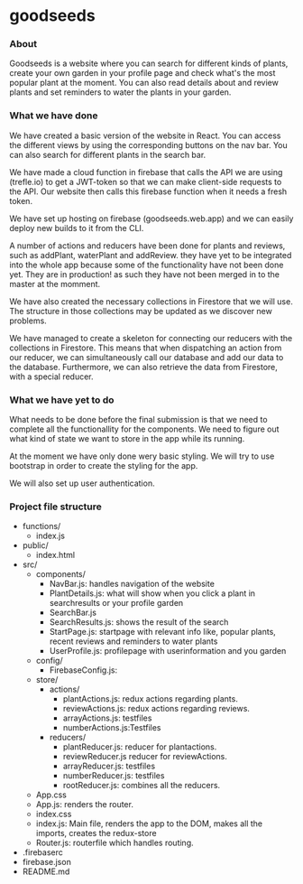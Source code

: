 # goodseeds

### About
Goodseeds is a website where you can search for different kinds of plants, create your own garden in your profile page and check what's the most popular plant at the moment. You can also read details about and review plants and set reminders to water the plants in your garden.

### What we have done
We have created a basic version of the website in React. You can access the different views by using the corresponding buttons on the nav bar. You can also search for different plants in the search bar.

We have made a cloud function in firebase that calls the API we are using (trefle.io) to get a JWT-token so that we can make client-side requests to the API. Our website then calls this firebase function when it needs a fresh token.

We have set up hosting on firebase (goodseeds.web.app) and we can easily deploy new builds to it from the CLI.

A number of actions and reducers have been done for plants and reviews, such as addPlant, waterPlant and addReview. they have yet to be integrated into the whole app because some of the functionality have not been done yet. They are in production! as such they have not been merged in to the master at the momment. 

We have also created the necessary collections in Firestore that we will use. The structure in those collections may be updated as we discover new problems. 

We have managed to create a skeleton for connecting our reducers with the collections in Firestore. This means that when dispatching an action from our reducer, we can simultaneously call our database and add our data to the database. Furthermore, we can also retrieve the data from Firestore, with a special reducer.

### What we have yet to do
What needs to be done before the final submission is that we need to complete all the functionallity for the components. We need to figure out what kind of state we want to store in the app while its running.

At the moment we have only done wery basic styling. We will try to use bootstrap in order to create the styling for the app.

We will also set up user authentication.


### Project file structure

* functions/
  - index.js
* public/
  - index.html
* src/
  - components/
    - NavBar.js: handles navigation of the website
    - PlantDetails.js: what will show when you click a plant in searchresults or your profile garden
    - SearchBar.js
    - SearchResults.js: shows the result of the search
    - StartPage.js: startpage with relevant info like, popular plants, recent reviews and reminders to water plants
    - UserProfile.js: profilepage with userinformation and you garden
  - config/
    - FirebaseConfig.js:
  - store/
    - actions/
      - plantActions.js: redux actions regarding plants.
      - reviewActions.js: redux actions regarding reviews.
      - arrayActions.js: testfiles
      - numberActions.js:Testfiles
    - reducers/
      - plantReducer.js: reducer for plantactions.
      - reviewReducer.js reducer for reviewActions.
      - arrayReducer.js: testfiles
      - numberReducer.js: testfiles
      - rootReducer.js: combines all the reducers.
  - App.css
  - App.js: renders the router.
  - index.css
  - index.js: Main file, renders the app to the DOM, makes all the imports, creates the redux-store
  - Router.js: routerfile which handles routing.
* .firebaserc
* firebase.json
* README.md
